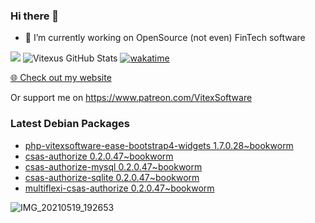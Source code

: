 ### Hi there 👋

- 🔭 I’m currently working on OpenSource  (not even) FinTech software

![](https://komarev.com/ghpvc/?username=Vitexus)
![Vitexus GitHub Stats](https://github-readme-stats.vercel.app/api?username=Vitexus&show_icons=true)
[![wakatime](https://wakatime.com/badge/user/5abba9ca-813e-43ac-9b5f-b1cfdf3dc1c7.svg)](https://wakatime.com/@5abba9ca-813e-43ac-9b5f-b1cfdf3dc1c7)

<p><a href="https://vitexsoftware.cz">🌐 Check out my website</a></p>

Or support me on https://www.patreon.com/VitexSoftware

### Latest Debian Packages
<!-- DEBIAN-PACKAGES-LIST:START -->
- [php-vitexsoftware-ease-bootstrap4-widgets 1.7.0.28~bookworm](https://repo.vitexsoftware.com/package.php?package=php-vitexsoftware-ease-bootstrap4-widgets)
- [csas-authorize 0.2.0.47~bookworm](https://repo.vitexsoftware.com/package.php?package=csas-authorize)
- [csas-authorize-mysql 0.2.0.47~bookworm](https://repo.vitexsoftware.com/package.php?package=csas-authorize-mysql)
- [csas-authorize-sqlite 0.2.0.47~bookworm](https://repo.vitexsoftware.com/package.php?package=csas-authorize-sqlite)
- [multiflexi-csas-authorize 0.2.0.47~bookworm](https://repo.vitexsoftware.com/package.php?package=multiflexi-csas-authorize)
<!-- DEBIAN-PACKAGES-LIST:END -->

![IMG_20210519_192653](https://user-images.githubusercontent.com/2621130/120022731-1bd48900-bfed-11eb-90f9-4f88f560b8b7.jpg)

<!--
**Vitexus/Vitexus** is a ✨ _special_ ✨ repository because its `README.md` (this file) appears on your GitHub profile.

Here are some ideas to get you started:

- 🌱 I’m currently learning ...
- 👯 I’m looking to collaborate on ...
- 🤔 I’m looking for help with ...
- 💬 Ask me about ...
- 📫 How to reach me: ...
- 😄 Pronouns: ...
- ⚡ Fun fact: ...
-->


